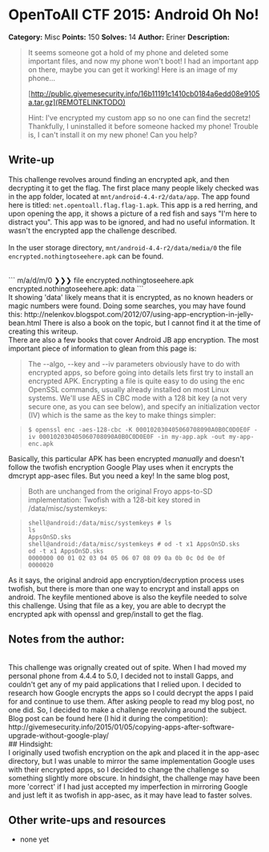 # OpenToAll CTF 2015: Android Oh No!

**Category:** Misc
**Points:** 150
**Solves:** 14
**Author:** Eriner
**Description:** 

> It seems someone got a hold of my phone and deleted some important files, and now my phone won't boot! I had an important app on there, maybe you can get it working! Here is an image of my phone...
> 
> [http://public.givemesecurity.info/16b11191c1410cb0184a6edd08e9105a.tar.gz](REMOTELINKTODO)
>
> Hint: I've encrypted my custom app so no one can find the secretz! Thankfully, I uninstalled it before someone hacked my phone! Trouble is, I can't install it on my new phone! Can you help?

## Write-up

This challenge revolves around finding an encrypted apk, and then decrypting it to get the flag. The first place many people likely checked was in the app folder, located at `mnt/android-4.4-r2/data/app`.
The app found here is titled: `net.opentoall.flag.flag-1.apk`. This app is a red herring, and upon opening the app, it shows a picture of a red fish and says "I'm here to distract you".
This app was to be ignored, and had no useful information. It wasn't the encrypted app the challenge described.
<br>
<br>
In the user storage directory, `mnt/android-4.4-r2/data/media/0` the file
 `encrypted.nothingtoseehere.apk` can be found.
 
<br>
```
m/a/d/m/0 ❯❯❯ file encrypted.nothingtoseehere.apk
encrypted.nothingtoseehere.apk: data
```
<br>
It showing 'data' likely means that it is encrypted, as no known headers or magic numbers were found. Doing some searches, you may have found this:
http://nelenkov.blogspot.com/2012/07/using-app-encryption-in-jelly-bean.html
There is also a book on the topic, but I cannot find it at the time of creating this writeup.

<br>
There are also a few books that cover Android JB app encryption. The most important piece of information to glean from this page is:
<br>

> The --algo, --key and --iv parameters obviously have to do with encrypted apps, so before going into details lets first try to install an encrypted APK. Encrypting a file is quite easy to do using the enc OpenSSL commands, usually already installed on most Linux systems. We'll use AES in CBC mode with a 128 bit key (a not very secure one, as you can see below), and specify an initialization vector (IV) which is the same as the key to make things simpler:

> ` $ openssl enc -aes-128-cbc -K 000102030405060708090A0B0C0D0E0F -iv 000102030405060708090A0B0C0D0E0F -in my-app.apk -out my-app-enc.apk `
> 

Basically, this particular APK has been encrypted _manually_ and doesn't follow the twofish encryption Google Play uses when it encrypts the dmcrypt app-asec files. But you need a key! In the same blog post,

> Both are unchanged from the original Froyo apps-to-SD implementation: Twofish with a 128-bit key stored in /data/misc/systemkeys:

> ```
> shell@android:/data/misc/systemkeys # ls
> ls
> AppsOnSD.sks
> shell@android:/data/misc/systemkeys # od -t x1 AppsOnSD.sks
> od -t x1 AppsOnSD.sks
> 0000000 00 01 02 03 04 05 06 07 08 09 0a 0b 0c 0d 0e 0f
> 0000020
> ```

As it says, the original android app encryption/decryption process uses twofish, but there is more than one way to encrypt and install apps on android. The keyfile mentioned above is also the keyfile needed to solve this challenge. Using that file as a key, you are able to decrypt the encrypted apk with openssl and grep/install to get the flag.
<br>
## Notes from the author:
<br>
This challenge was orignally created out of spite. When I had moved my personal phone from 4.4.4 to 5.0, I decided not to install Gapps, and couldn't get any of my paid applications that I relied upon. I decided to research how Google encrypts the apps so I could decrypt the apps I paid for and continue to use them. After asking people to read my blog post, no one did. So, I decided to make a challenge revolving around the subject.
Blog post can be found here (I hid it during the competition): http://givemesecurity.info/2015/01/05/copying-apps-after-software-upgrade-without-google-play/
<br>
## Hindsight:
<br>
I originally used twofish encryption on the apk and placed it in the app-asec directory, but I was unable to mirror the same implementation Google uses with their encrypted apps, so I decided to change the challenge so something slightly more obscure. In hindsight, the challenge may have been more 'correct' if I had just accepted my imperfection in mirroring Google and just left it as twofish in app-asec, as it may have lead to faster solves.


## Other write-ups and resources

* none yet
